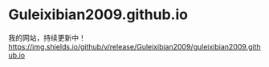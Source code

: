 # Guleixibian2009.github.io
我的网站，持续更新中！  
https://img.shields.io/github/v/release/Guleixibian2009/guleixibian2009.github.io






